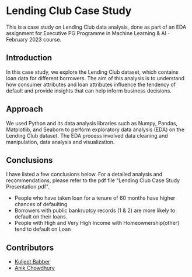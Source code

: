 # Lending Club Case Study
This is a case study on Lending Club data analysis, done as part of an EDA assignment for Executive PG Programme in Machine Learning & AI - February 2023 course.


## Introduction
In this case study, we explore the Lending Club dataset, which contains loan data for different borrowers. The aim of this analysis is to understand how consumer attributes and loan attributes influence the tendency of default and provide insights that can help inform business decisions.

## Approach
We used Python and its data analysis libraries such as Numpy, Pandas, Matplotlib, and Seaborn to perform exploratory data analysis (EDA) on the Lending Club dataset. The EDA process involved data cleaning and manipulation, data analysis and visualization.


## Conclusions
I have listed a few conclusions below. For a detailed analysis and recommendations, please refer to the pdf file "Lending Club Case Study Presentation.pdf".
- People who have taken loan for a tenure of 60 months have higher chances of defaulting
- Borrowers with public bankruptcy records (1 & 2) are more likely to default on their loans.
- People with High and Very High Income with Homeownership(other) tend to default on Loan


## Contributors
- [Kuljeet Babber](https://github.com/kuljeetbabber)
- [Anik Chowdhury](https://github.com/anikchowdhury55)
